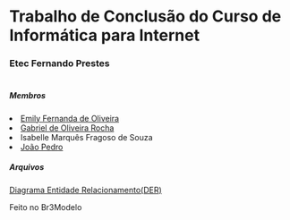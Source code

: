 # Trabalho de Conclusão do Curso de Informática para Internet

<h3>Etec Fernando Prestes</h3>

#

<h5>Membros</h5>
  <li><a href="https://github.com/emilyfernanda">Emily Fernanda de Oliveira</a>
  <li><a href="https://github.com/Gabriel-0100111101010010">Gabriel de Oliveira Rocha</a>
  <li>Isabelle Marquês Fragoso de Souza
  <li><a href="https://github.com/joao-pedro01">João Pedro</a>

<h5>Arquivos</h5>
  <a href="https://github.com/joao-pedro01/TccTIPIN/blob/main/files/tcc.brM3">Diagrama Entidade Relacionamento(DER)</a>
  <p>Feito no Br3Modelo</p>
